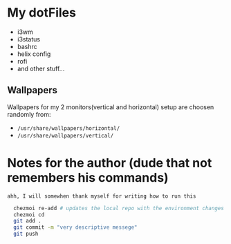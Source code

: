 # My dotFiles
- i3wm
- i3status
- bashrc
- helix config
- rofi
- and other stuff...

## Wallpapers
Wallpapers for my 2 monitors(vertical and horizontal) setup are choosen randomly from:
- ```/usr/share/wallpapers/horizontal/```
- ```/usr/share/wallpapers/vertical/```


# Notes for the author (dude that not remembers his commands)
`ahh, I will somewhen thank myself for writing how to run this`
```sh
  chezmoi re-add # updates the local repo with the environment changes
  chezmoi cd
  git add .
  git commit -m "very descriptive messege"
  git push
```
